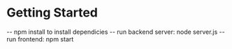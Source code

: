 # Getting Started 
-- npm install to install dependicies
-- run backend server: node server.js
-- run frontend: npm start
